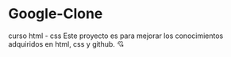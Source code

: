 # Google-Clone
curso html - css
Este proyecto es para mejorar los conocimientos adquiridos en html, css y github. 💘
